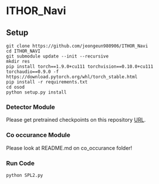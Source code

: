 # ITHOR_Navi

## Setup
```
git clone https://github.com/jeongeun980906/ITHOR_Navi
cd ITHOR_NAVI
git submodule update --init --recursive
mkdir res
pip install torch==1.9.0+cu111 torchvision==0.10.0+cu111 torchaudio==0.9.0 -f https://download.pytorch.org/whl/torch_stable.html
pip install -r requirements.txt
cd osod
python setup.py install
```

### Detector Module

Please get pretrained checkpoints on this repository [URL](https://github.com/jeongeun980906/Open-Set-Object-Detection).

### Co occurance Module
Please look at README.md on co_occurance folder! 

### Run Code
```
python SPL2.py
```
